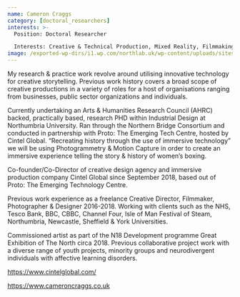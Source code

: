 ```yaml
---
name: Cameron Craggs
category: [doctoral_researchers]
interests: >-
  Position: Doctoral Researcher

  Interests: Creative & Technical Production, Mixed Reality, Filmmaking, Photogrammetry, Motion Capture, Virtual Environments, 3D avatars
image: /exported-wp-dirs/i1.wp.com/northlab.uk/wp-content/uploads/sites/15/2021/01/Cam_FB_Profile_Pic13c8.jpg
---
```

My research &amp; practice work revolve around utilising innovative technology for creative storytelling. Previous work history covers a broad scope of creative productions in a variety of roles for a host of organisations ranging from businesses, public sector organizations and individuals.

Currently undertaking an Arts &amp; Humanities Research Council (AHRC) backed, practically based, research PHD within Industrial Design at Northumbria University. Ran through the Northern Bridge Consortium and conducted in partnership with Proto: The Emerging Tech Centre, hosted by Cintel Global. “Recreating history through the use of immersive technology” we will be using Photogrammetry &amp; Motion Capture in order to create an immersive experience telling the story &amp; history of women’s boxing.&nbsp;<b></b>

Co-founder/Co-Director of creative design agency and immersive production company Cintel Global since September 2018, based out of Proto: The Emerging Technology Centre.<b></b>

Previous work experience as a freelance Creative Director, Filmmaker, Photographer &amp; Designer 2016-2018. Working with clients such as the NHS, Tesco Bank, BBC, CBBC, Channel Four, Isle of Man Festival of Steam, Northumbria, Newcastle, Sheffield &amp; York Universities.<b></b>

Commissioned artist as part of the N18 Development programme Great Exhibition of The North circa 2018. Previous collaborative project work with a diverse range of youth projects, minority groups and neurodivergent individuals with affective learning disorders.

<a href="https://www.cintelglobal.com/">https://www.cintelglobal.com/</a>

<a href="https://www.cameroncraggs.co.uk/">https://www.cameroncraggs.co.uk</a>